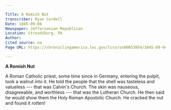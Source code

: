 ```yaml
---

Title: A Romish Nut
transcriber: Ryan Cordell
Date: 1845-09-04
Newspaper: Jeffersonian Republican
Location: Stroudsburg, PA
Author: 
Cited source: na
Page URL: https://chroniclingamerica.loc.gov/lccn/sn86053954/1845-09-04/ed-1/seq-1/

---
```


**A Romish Nut**

A Roman Catholic priest, some time since in Germany, entering the pulpit, took a walnut into it. He told the people that the shell was tasteless and valueless --- that was Calvin's Church. The skin was nauseous, disagreeable, and worthless --- that was the Lutheran Church. He then said he would show them the Holy Roman Apostolic Church. He cracked the nut and found it _rotten_!